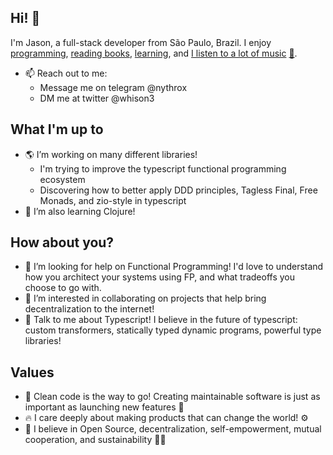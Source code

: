 ## Hi! 👋
I'm Jason, a full-stack developer from São Paulo, Brazil. I enjoy <a href="https://github.com/nythrox">programming</a>, <a href="https://drive.google.com/drive/folders/1MNQ6v_8-qVsyyYW5eCZ0OwwUiG4TykOO?usp=sharing">reading books</a>, <a href="https://github.com/nythrox/obsidian-json-vault">learning</a>, and <a href="https://open.spotify.com/user/2d031aiwe8e8x2ssbmgdycd2u">I listen to a lot of music</a> <a href="https://www.youtube.com/playlist?list=PLeyEdjzKZbs2REeoTWvgTo9gDmI1lM2gU">🎵</a>.
- 📫 Reach out to me:  
   - Message me on telegram @nythrox
   - DM me at twitter @whison3

## What I'm up to
- 🌎 I’m working on many different libraries! 
   - I'm trying to improve the typescript functional programming ecosystem 
   - Discovering how to better apply DDD principles, Tagless Final, Free Monads, and zio-style in typescript
- 🌱 I’m also learning Clojure!

## How about you?
- 🤔 I’m looking for help on Functional Programming! I'd love to understand how you architect your systems using FP, and what tradeoffs you choose to go with.
- 👯 I’m interested in collaborating on projects that help bring decentralization to the internet!
- 💬 Talk to me about Typescript! I believe in the future of typescript: custom transformers, statically typed dynamic programs, powerful type libraries!

## Values
- 🌊 Clean code is the way to go! Creating maintainable software is just as important as launching new features 🚢
- ️‍🔥 I care deeply about making products that can change the world! ⚙️️‍
- 🏴 I believe in Open Source, decentralization, self-empowerment, mutual cooperation, and sustainability 🏳️‍🌈
